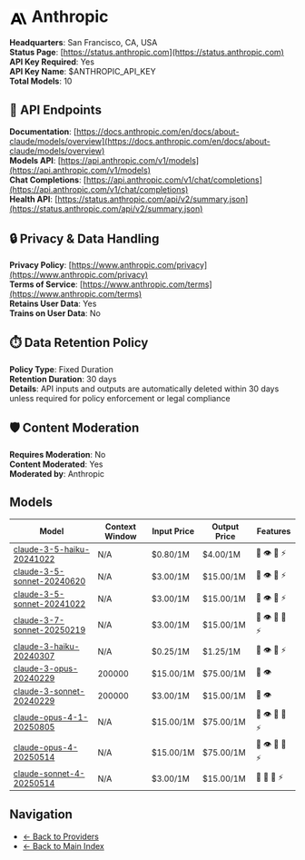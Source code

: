 # <img src="./logo.svg" alt="Anthropic Logo" style="vertical-align: middle; height: 32px; width: auto; min-width: 32px"> Anthropic

**Headquarters**: San Francisco, CA, USA  
**Status Page**: [https://status.anthropic.com](https://status.anthropic.com)  
**API Key Required**: Yes  
**API Key Name**: $ANTHROPIC_API_KEY  
**Total Models**: 10

## 🔗 API Endpoints

**Documentation**: [https://docs.anthropic.com/en/docs/about-claude/models/overview](https://docs.anthropic.com/en/docs/about-claude/models/overview)  
**Models API**: [https://api.anthropic.com/v1/models](https://api.anthropic.com/v1/models)  
**Chat Completions**: [https://api.anthropic.com/v1/chat/completions](https://api.anthropic.com/v1/chat/completions)  
**Health API**: [https://status.anthropic.com/api/v2/summary.json](https://status.anthropic.com/api/v2/summary.json)  

## 🔒 Privacy & Data Handling

**Privacy Policy**: [https://www.anthropic.com/privacy](https://www.anthropic.com/privacy)  
**Terms of Service**: [https://www.anthropic.com/terms](https://www.anthropic.com/terms)  
**Retains User Data**: Yes  
**Trains on User Data**: No  

## ⏱️ Data Retention Policy

**Policy Type**: Fixed Duration  
**Retention Duration**: 30 days  
**Details**: API inputs and outputs are automatically deleted within 30 days unless required for policy enforcement or legal compliance  

## 🛡️ Content Moderation

**Requires Moderation**: No  
**Content Moderated**: Yes  
**Moderated by**: Anthropic  

## Models

| Model | Context Window | Input Price | Output Price | Features |
|-------|----------------|-------------|--------------|----------|
| [claude-3-5-haiku-20241022](./models/claude-3-5-haiku-20241022.md) | N/A | $0.80/1M | $4.00/1M | <span title="Text Processing">📝</span> <span title="Vision/Image Input">👁️</span> <span title="Tool Calling">🔧</span> <span title="Response Streaming">⚡</span> |
| [claude-3-5-sonnet-20240620](./models/claude-3-5-sonnet-20240620.md) | N/A | $3.00/1M | $15.00/1M | <span title="Text Processing">📝</span> <span title="Vision/Image Input">👁️</span> <span title="Tool Calling">🔧</span> <span title="Response Streaming">⚡</span> |
| [claude-3-5-sonnet-20241022](./models/claude-3-5-sonnet-20241022.md) | N/A | $3.00/1M | $15.00/1M | <span title="Text Processing">📝</span> <span title="Vision/Image Input">👁️</span> <span title="Tool Calling">🔧</span> <span title="Response Streaming">⚡</span> |
| [claude-3-7-sonnet-20250219](./models/claude-3-7-sonnet-20250219.md) | N/A | $3.00/1M | $15.00/1M | <span title="Text Processing">📝</span> <span title="Vision/Image Input">👁️</span> <span title="Tool Calling">🔧</span> <span title="Advanced Reasoning">🧠</span> <span title="Response Streaming">⚡</span> |
| [claude-3-haiku-20240307](./models/claude-3-haiku-20240307.md) | N/A | $0.25/1M | $1.25/1M | <span title="Text Processing">📝</span> <span title="Vision/Image Input">👁️</span> <span title="Tool Calling">🔧</span> <span title="Response Streaming">⚡</span> |
| [claude-3-opus-20240229](./models/claude-3-opus-20240229.md) | 200000 | $15.00/1M | $75.00/1M | <span title="Text Processing">📝</span> <span title="Vision/Image Input">👁️</span> |
| [claude-3-sonnet-20240229](./models/claude-3-sonnet-20240229.md) | 200000 | $3.00/1M | $15.00/1M | <span title="Text Processing">📝</span> <span title="Vision/Image Input">👁️</span> |
| [claude-opus-4-1-20250805](./models/claude-opus-4-1-20250805.md) | N/A | $15.00/1M | $75.00/1M | <span title="Text Processing">📝</span> <span title="Vision/Image Input">👁️</span> <span title="Tool Calling">🔧</span> <span title="Advanced Reasoning">🧠</span> <span title="Response Streaming">⚡</span> |
| [claude-opus-4-20250514](./models/claude-opus-4-20250514.md) | N/A | $15.00/1M | $75.00/1M | <span title="Text Processing">📝</span> <span title="Vision/Image Input">👁️</span> <span title="Tool Calling">🔧</span> <span title="Advanced Reasoning">🧠</span> <span title="Response Streaming">⚡</span> |
| [claude-sonnet-4-20250514](./models/claude-sonnet-4-20250514.md) | N/A | $3.00/1M | $15.00/1M | <span title="Text Processing">📝</span> <span title="Tool Calling">🔧</span> <span title="Advanced Reasoning">🧠</span> <span title="Response Streaming">⚡</span> |

## Navigation

- [← Back to Providers](../README.md)
- [← Back to Main Index](../../README.md)
